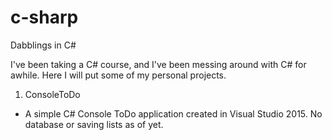 # c-sharp
Dabblings in C#

I've been taking a C# course, and I've been messing around with C# for awhile.  Here I will put some of my personal projects.

1. ConsoleToDo
  * A simple C# Console ToDo application created in Visual Studio 2015. No database or saving lists as of yet.
